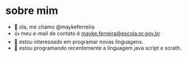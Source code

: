  # sobre mim
-   👋 ola, me chamo @maykeferreira
-   :+1: meu e-mail de contato é mayke.ferreira@escola.pr.gov.br
- 👀 estou interessado em programar novas linguagens.
- 🌱 estou programando recentemente a linguagem java script e scrath.



